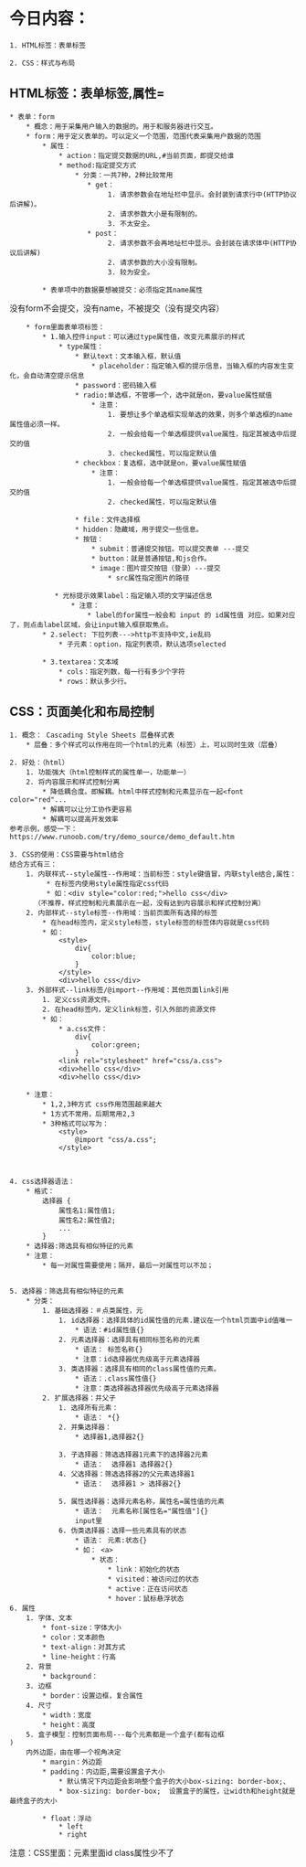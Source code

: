 # 今日内容：

	1. HTML标签：表单标签

	2. CSS：样式与布局


##  HTML标签：表单标签,属性=
	* 表单：form
		* 概念：用于采集用户输入的数据的。用于和服务器进行交互。
		* form：用于定义表单的。可以定义一个范围，范围代表采集用户数据的范围
            * 属性：
                * action：指定提交数据的URL,#当前页面，即提交给谁
                * method:指定提交方式
                    * 分类：一共7种，2种比较常用
                       * get：
                            1. 请求参数会在地址栏中显示。会封装到请求行中(HTTP协议后讲解)。
                            2. 请求参数大小是有限制的。
                            3. 不太安全。
                       * post：
                            2. 请求参数不会再地址栏中显示。会封装在请求体中(HTTP协议后讲解)
                            2. 请求参数的大小没有限制。
                            3. 较为安全。

            * 表单项中的数据要想被提交：必须指定其name属性
没有form不会提交，没有name，不被提交（没有提交内容）
		
		* form里面表单项标签：
			* 1.输入控件input：可以通过type属性值，改变元素展示的样式
				* type属性：
					* 默认text：文本输入框，默认值
						* placeholder：指定输入框的提示信息，当输入框的内容发生变化，会自动清空提示信息	
					* password：密码输入框
					* radio:单选框，不管哪一个，选中就是on，要value属性赋值
						* 注意：
							1. 要想让多个单选框实现单选的效果，则多个单选框的name属性值必须一样。
							2. 一般会给每一个单选框提供value属性，指定其被选中后提交的值
							3. checked属性，可以指定默认值
					* checkbox：复选框，选中就是on，要value属性赋值
						* 注意：
							1. 一般会给每一个单选框提供value属性，指定其被选中后提交的值
							2. checked属性，可以指定默认值

					* file：文件选择框
					* hidden：隐藏域，用于提交一些信息。
					* 按钮：
						* submit：普通提交按钮。可以提交表单 ---提交
						* button：就是普通按钮,和js合作。
						* image：图片提交按钮（登录）---提交
							* src属性指定图片的路径	

			   * 光标提示效果label：指定输入项的文字描述信息
				   * 注意：
					   * label的for属性一般会和 input 的 id属性值 对应。如果对应了，则点击label区域，会让input输入框获取焦点。
			* 2.select: 下拉列表--->http不支持中文,ie乱码
				* 子元素：option，指定列表项，默认选项selected
				
    		* 3.textarea：文本域
				* cols：指定列数，每一行有多少个字符
				* rows：默认多少行。

## CSS：页面美化和布局控制
	1. 概念： Cascading Style Sheets 层叠样式表
		* 层叠：多个样式可以作用在同一个html的元素（标签）上，可以同时生效（层叠）

	2. 好处：（html）
		1. 功能强大（html控制样式的属性单一，功能单一）
		2. 将内容展示和样式控制分离
			* 降低耦合度。即解耦。html中样式控制和元素显示在一起<font color="red"...
			* 解耦可以让分工协作更容易
			* 解耦可以提高开发效率
	参考示例，感受一下：https://www.runoob.com/try/demo_source/demo_default.htm

	3. CSS的使用：CSS需要与html结合
	结合方式有三：
		1. 内联样式--style属性--作用域：当前标签：style键值冒，内联style结合,属性：
			 * 在标签内使用style属性指定css代码
			 * 如：<div style="color:red;">hello css</div>
	      （不推荐，样式控制和元素展示在一起，没有达到内容展示和样式控制分离）
		2. 内部样式--style标签--作用域：当前页面所有选择的标签
			* 在head标签内，定义style标签，style标签的标签体内容就是css代码
			* 如：
				<style>
			        div{
			            color:blue;
			        }
			    </style>
				<div>hello css</div>
		3. 外部样式--link标签/@import--作用域：其他页面link引用
			1. 定义css资源文件。
    		2. 在head标签内，定义link标签，引入外部的资源文件
    		* 如：
	    		* a.css文件：
					div{
					    color:green;
					}
				<link rel="stylesheet" href="css/a.css">
				<div>hello css</div>
				<div>hello css</div>

		* 注意：
			* 1,2,3种方式 css作用范围越来越大
			* 1方式不常用，后期常用2,3
			* 3种格式可以写为：
				<style>
			        @import "css/a.css";
			    </style>



	4. css选择器语法：
		* 格式：
			选择器 {
				属性名1:属性值1;
				属性名2:属性值2;
				...
			}
		* 选择器:筛选具有相似特征的元素
		* 注意：
			* 每一对属性需要使用；隔开，最后一对属性可以不加；


	5. 选择器：筛选具有相似特征的元素
		* 分类：
			1. 基础选择器：＃点类属性，元
				1. id选择器：选择具体的id属性值的元素.建议在一个html页面中id值唯一
			        * 语法：#id属性值{}
			    2. 元素选择器：选择具有相同标签名称的元素
			        * 语法： 标签名称{}
			        * 注意：id选择器优先级高于元素选择器
			    3. 类选择器：选择具有相同的class属性值的元素。
			        * 语法：.class属性值{}
			        * 注意：类选择器选择器优先级高于元素选择器
			2. 扩展选择器：并父子
				1. 选择所有元素：
					* 语法： *{}
				2. 并集选择器：
					* 选择器1,选择器2{}
				
				3. 子选择器：筛选选择器1元素下的选择器2元素
					* 语法：  选择器1 选择器2{}
				4. 父选择器：筛选选择器2的父元素选择器1
					* 语法：  选择器1 > 选择器2{}

				5. 属性选择器：选择元素名称，属性名=属性值的元素
					* 语法：  元素名称[属性名="属性值"]{}
                    input里
				6. 伪类选择器：选择一些元素具有的状态
					* 语法： 元素:状态{}
					* 如： <a>
						* 状态：
							* link：初始化的状态
							* visited：被访问过的状态
							* active：正在访问状态
							* hover：鼠标悬浮状态
	6. 属性
		1. 字体、文本
			* font-size：字体大小
			* color：文本颜色
			* text-align：对其方式
			* line-height：行高 
		2. 背景
			* background： 
		3. 边框
			* border：设置边框，复合属性
		4. 尺寸
			* width：宽度
			* height：高度
		5. 盒子模型：控制页面布局---每个元素都是一个盒子(都有边框                  )
		内外边距，由在哪一个视角决定
			* margin：外边距
			* padding：内边距,需要设置盒子大小
				* 默认情况下内边距会影响整个盒子的大小box-sizing: border-box;、
				* box-sizing: border-box;  设置盒子的属性，让width和height就是最终盒子的大小
				
			* float：浮动
				* left
				* right


注意：CSS里面：元素里面id class属性少不了

 